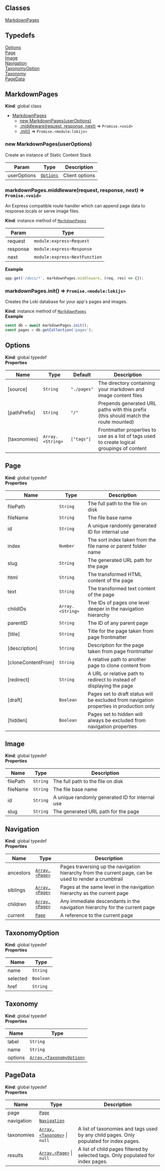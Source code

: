 ## Classes

<dl>
<dt><a href="#MarkdownPages">MarkdownPages</a></dt>
<dd></dd>
</dl>

## Typedefs

<dl>
<dt><a href="#Options">Options</a></dt>
<dd></dd>
<dt><a href="#Page">Page</a></dt>
<dd></dd>
<dt><a href="#Image">Image</a></dt>
<dd></dd>
<dt><a href="#Navigation">Navigation</a></dt>
<dd></dd>
<dt><a href="#TaxonomyOption">TaxonomyOption</a></dt>
<dd></dd>
<dt><a href="#Taxonomy">Taxonomy</a></dt>
<dd></dd>
<dt><a href="#PageData">PageData</a></dt>
<dd></dd>
</dl>

<a name="MarkdownPages"></a>

## MarkdownPages

**Kind**: global class

-   [MarkdownPages](#MarkdownPages)
    -   [new MarkdownPages(userOptions)](#new_MarkdownPages_new)
    -   [.middleware(request, response, next)](#MarkdownPages+middleware) ⇒ <code>Promise.&lt;void&gt;</code>
    -   [.init()](#MarkdownPages+init) ⇒ <code>Promise.&lt;module:lokijs&gt;</code>

<a name="new_MarkdownPages_new"></a>

### new MarkdownPages(userOptions)

Create an instance of Static Content Stack

| Param       | Type                             | Description    |
| ----------- | -------------------------------- | -------------- |
| userOptions | [<code>Options</code>](#Options) | Client options |

<a name="MarkdownPages+middleware"></a>

### markdownPages.middleware(request, response, next) ⇒ <code>Promise.&lt;void&gt;</code>

An Express compatible route handler which can append page data to
response.locals or serve image files.

**Kind**: instance method of [<code>MarkdownPages</code>](#MarkdownPages)

| Param    | Type                                     |
| -------- | ---------------------------------------- |
| request  | <code>module:express~Request</code>      |
| response | <code>module:express~Response</code>     |
| next     | <code>module:express~NextFunction</code> |

**Example**

```js
app.get('/docs/*', markdownPages.middleware, (req, res) => {});
```

<a name="MarkdownPages+init"></a>

### markdownPages.init() ⇒ <code>Promise.&lt;module:lokijs&gt;</code>

Creates the Loki database for your app's pages and images.

**Kind**: instance method of [<code>MarkdownPages</code>](#MarkdownPages)  
**Example**

```js
const db = await markdownPages.init();
const pages = db.getCollection('pages');
```

<a name="Options"></a>

## Options

**Kind**: global typedef  
**Properties**

| Name         | Type                              | Default                          | Description                                                                                 |
| ------------ | --------------------------------- | -------------------------------- | ------------------------------------------------------------------------------------------- |
| [source]     | <code>String</code>               | <code>&quot;./pages&quot;</code> | The directory containing your markdown and image content files                              |
| [pathPrefix] | <code>String</code>               | <code>&quot;/&quot;</code>       | Prepends generated URL paths with this prefix (this should match the route mounted)         |
| [taxonomies] | <code>Array.&lt;String&gt;</code> | <code>[&quot;tags&quot;]</code>  | Frontmatter properties to use as a list of tags used to create logical groupings of content |

<a name="Page"></a>

## Page

**Kind**: global typedef  
**Properties**

| Name               | Type                              | Description                                                                              |
| ------------------ | --------------------------------- | ---------------------------------------------------------------------------------------- |
| filePath           | <code>String</code>               | The full path to the file on disk                                                        |
| fileName           | <code>String</code>               | The file base name                                                                       |
| id                 | <code>String</code>               | A unique randomly generated ID for internal use                                          |
| index              | <code>Number</code>               | The sort index taken from the file name or parent folder name                            |
| slug               | <code>String</code>               | The generated URL path for the page                                                      |
| html               | <code>String</code>               | The transformed HTML content of the page                                                 |
| text               | <code>String</code>               | The transformed text content of the page                                                 |
| childIDs           | <code>Array.&lt;String&gt;</code> | The IDs of pages one level deeper in the navigation hierarchy                            |
| parentID           | <code>String</code>               | The ID of any parent page                                                                |
| [title]            | <code>String</code>               | Title for the page taken from page frontmatter                                           |
| [description]      | <code>String</code>               | Description for the page taken from page frontmatter                                     |
| [cloneContentFrom] | <code>String</code>               | A relative path to another page to clone content from                                    |
| [redirect]         | <code>String</code>               | A URL or relative path to redirect to instead of displaying the page                     |
| [draft]            | <code>Boolean</code>              | Pages set to draft status will be excluded from navigation properties in production only |
| [hidden]           | <code>Boolean</code>              | Pages set to hidden will always be excluded from navigation properties                   |

<a name="Image"></a>

## Image

**Kind**: global typedef  
**Properties**

| Name     | Type                | Description                                     |
| -------- | ------------------- | ----------------------------------------------- |
| filePath | <code>String</code> | The full path to the file on disk               |
| fileName | <code>String</code> | The file base name                              |
| id       | <code>String</code> | A unique randomly generated ID for internal use |
| slug     | <code>String</code> | The generated URL path for the page             |

<a name="Navigation"></a>

## Navigation

**Kind**: global typedef  
**Properties**

| Name      | Type                                     | Description                                                                                            |
| --------- | ---------------------------------------- | ------------------------------------------------------------------------------------------------------ |
| ancestors | [<code>Array.&lt;Page&gt;</code>](#Page) | Pages traversing up the navigation hierarchy from the current page, can be used to render a crumbtrail |
| siblings  | [<code>Array.&lt;Page&gt;</code>](#Page) | Pages at the same level in the navigation hierarchy as the current page                                |
| children  | [<code>Array.&lt;Page&gt;</code>](#Page) | Any immediate descendants in the navigation hierarchy for the current page                             |
| current   | [<code>Page</code>](#Page)               | A reference to the current page                                                                        |

<a name="TaxonomyOption"></a>

## TaxonomyOption

**Kind**: global typedef  
**Properties**

| Name     | Type                 |
| -------- | -------------------- |
| name     | <code>String</code>  |
| selected | <code>Boolean</code> |
| href     | <code>String</code>  |

<a name="Taxonomy"></a>

## Taxonomy

**Kind**: global typedef  
**Properties**

| Name    | Type                                                         |
| ------- | ------------------------------------------------------------ |
| label   | <code>String</code>                                          |
| name    | <code>String</code>                                          |
| options | [<code>Array.&lt;TaxonomyOption&gt;</code>](#TaxonomyOption) |

<a name="PageData"></a>

## PageData

**Kind**: global typedef  
**Properties**

| Name       | Type                                                                  | Description                                                                            |
| ---------- | --------------------------------------------------------------------- | -------------------------------------------------------------------------------------- |
| page       | [<code>Page</code>](#Page)                                            |                                                                                        |
| navigation | [<code>Navigation</code>](#Navigation)                                |                                                                                        |
| taxonomies | [<code>Array.&lt;Taxonomy&gt;</code>](#Taxonomy) \| <code>null</code> | A list of taxonomies and tags used by any child pages. Only populated for index pages. |
| results    | [<code>Array.&lt;Page&gt;</code>](#Page) \| <code>null</code>         | A list of child pages filtered by selected tags. Only populated for index pages.       |
